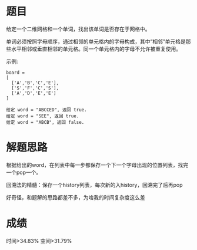 # 题目
给定一个二维网格和一个单词，找出该单词是否存在于网格中。

单词必须按照字母顺序，通过相邻的单元格内的字母构成，其中“相邻”单元格是那些水平相邻或垂直相邻的单元格。同一个单元格内的字母不允许被重复使用。

示例:

    board =
    [
      ['A','B','C','E'],
      ['S','F','C','S'],
      ['A','D','E','E']
    ]
    
    给定 word = "ABCCED", 返回 true.
    给定 word = "SEE", 返回 true.
    给定 word = "ABCB", 返回 false.

# 解题思路
根据给出的word，在列表中每一步都保存一个下一个字母出现的位置列表，找完一个pop一个。

回溯法的精髓：保存一个history列表，每次新的入history，回溯完了后再pop

好奇怪，和题解的思路都差不多，为啥我的时间复杂度这么差
# 成绩
时间>34.83%
空间>31.79%
